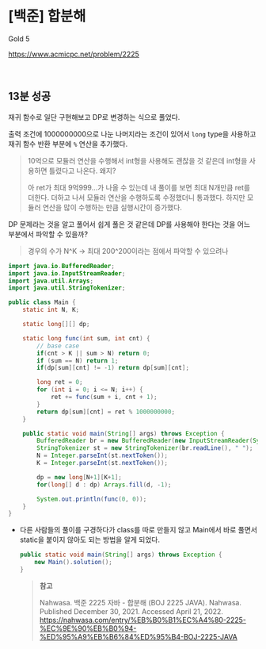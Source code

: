# [백준] 합분해

Gold 5

https://www.acmicpc.net/problem/2225

<br>

## 13분 성공

재귀 함수로 일단 구현해보고 DP로 변경하는 식으로 풀었다.

출력 조건에 1000000000으로 나눈 나머지라는 조건이 있어서 `long` type을 사용하고 재귀 함수 반환 부분에 `%` 연산을 추가했다.

> 10억으로 모듈러 연산을 수행해서 int형을 사용해도 괜찮을 것 같은데 int형을 사용하면 틀렸다고 나온다. 왜지?
>
> 아 ret가 최대 9억999...가 나올 수 있는데 내 풀이를 보면 최대 N개만큼 ret를 더한다. 더하고 나서 모듈러 연산을 수행하도록 수정했더니 통과했다. 하지만 모듈러 연산을 많이 수행하는 만큼 실행시간이 증가했다.

DP 문제라는 것을 알고 풀어서 쉽게 풀은 것 같은데 DP를 사용해야 한다는 것을 어느 부분에서 파악할 수 있을까?

> 경우의 수가 N^K -> 최대 200^200이라는 점에서 파악할 수 있으려나

```java
import java.io.BufferedReader;
import java.io.InputStreamReader;
import java.util.Arrays;
import java.util.StringTokenizer;

public class Main {
    static int N, K;

    static long[][] dp;

    static long func(int sum, int cnt) {
        // base case
        if(cnt > K || sum > N) return 0;
        if (sum == N) return 1;
        if(dp[sum][cnt] != -1) return dp[sum][cnt];

        long ret = 0;
        for (int i = 0; i <= N; i++) {
            ret += func(sum + i, cnt + 1);
        }
        return dp[sum][cnt] = ret % 1000000000;
    }

    public static void main(String[] args) throws Exception {
        BufferedReader br = new BufferedReader(new InputStreamReader(System.in));
        StringTokenizer st = new StringTokenizer(br.readLine(), " ");
        N = Integer.parseInt(st.nextToken());
        K = Integer.parseInt(st.nextToken());

        dp = new long[N+1][K+1];
        for(long[] d : dp) Arrays.fill(d, -1);

        System.out.println(func(0, 0));
    }
}

```

* 다른 사람들의 풀이를 구경하다가 class를 따로 만들지 않고 Main에서 바로 풀면서 static을 붙이지 않아도 되는 방법을 알게 되었다.

  ```java
  public static void main(String[] args) throws Exception {
      new Main().solution();
  }
  ```

  > **참고**
  >
  > Nahwasa. 백준 2225 자바 - 합분해 (BOJ 2225 JAVA). Nahwasa. Published December 30, 2021. Accessed April 21, 2022. https://nahwasa.com/entry/%EB%B0%B1%EC%A4%80-2225-%EC%9E%90%EB%B0%94-%ED%95%A9%EB%B6%84%ED%95%B4-BOJ-2225-JAVA

